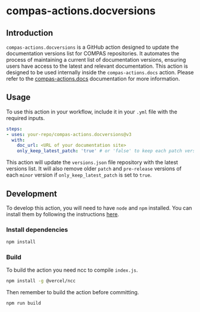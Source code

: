 
# compas-actions.docversions

## Introduction
`compas-actions.docversions` is a GitHub action designed to update the documentation versions list for COMPAS repositories. It automates the process of maintaining a current list of documentation versions, ensuring users have access to the latest and relevant documentation. This action is designed to be used internally inside the `compas-actions.docs` action. Please refer to the [compas-actions.docs](https://github.com/compas-dev/compas-actions.docs) documentation for more information.

## Usage
To use this action in your workflow, include it in your `.yml` file with the required inputs. 

```yaml
steps:
- uses: your-repo/compas-actions.docversions@v3
  with:
    doc_url: <URL of your documentation site>
    only_keep_latest_patch: 'true' # or 'false' to keep each patch version.
```

This action will update the `versions.json` file repository with the latest versions list. It will also remove older `patch` and `pre-release` versions of each `minor` version if `only_keep_latest_patch` is set to `true`.

## Development
To develop this action, you will need to have `node` and `npm` installed. You can install them by following the instructions [here](https://docs.npmjs.com/downloading-and-installing-node-js-and-npm).

<!-- ncc -->

### Install dependencies
```bash
npm install
```


### Build
To build the action you need ncc to compile `index.js`.
```bash
npm install -g @vercel/ncc
```

Then remember to build the action before committing.
```bash
npm run build
```